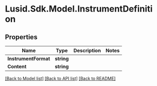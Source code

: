 # Lusid.Sdk.Model.InstrumentDefinition
## Properties

Name | Type | Description | Notes
------------ | ------------- | ------------- | -------------
**InstrumentFormat** | **string** |  | 
**Content** | **string** |  | 

[[Back to Model list]](../README.md#documentation-for-models) [[Back to API list]](../README.md#documentation-for-api-endpoints) [[Back to README]](../README.md)

